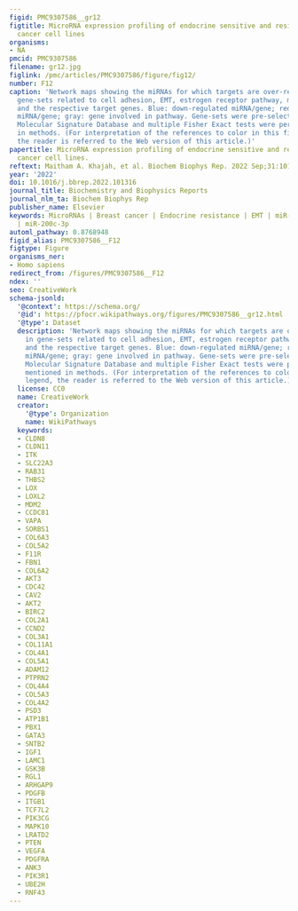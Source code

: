 ```yaml
---
figid: PMC9307586__gr12
figtitle: MicroRNA expression profiling of endocrine sensitive and resistant breast
  cancer cell lines
organisms:
- NA
pmcid: PMC9307586
filename: gr12.jpg
figlink: /pmc/articles/PMC9307586/figure/fig12/
number: F12
caption: 'Network maps showing the miRNAs for which targets are over-represented in
  gene-sets related to cell adhesion, EMT, estrogen receptor pathway, metastasis,
  and the respective target genes. Blue: down-regulated miRNA/gene; red: up-regulated
  miRNA/gene; gray: gene involved in pathway. Gene-sets were pre-selected from the
  Molecular Signature Database and multiple Fisher Exact tests were performed as mentioned
  in methods. (For interpretation of the references to color in this figure legend,
  the reader is referred to the Web version of this article.)'
papertitle: MicroRNA expression profiling of endocrine sensitive and resistant breast
  cancer cell lines.
reftext: Maitham A. Khajah, et al. Biochem Biophys Rep. 2022 Sep;31:101316.
year: '2022'
doi: 10.1016/j.bbrep.2022.101316
journal_title: Biochemistry and Biophysics Reports
journal_nlm_ta: Biochem Biophys Rep
publisher_name: Elsevier
keywords: MicroRNAs | Breast cancer | Endocrine resistance | EMT | miR-449a | miR-29a-3p
  | miR-200c-3p
automl_pathway: 0.8768948
figid_alias: PMC9307586__F12
figtype: Figure
organisms_ner:
- Homo sapiens
redirect_from: /figures/PMC9307586__F12
ndex: ''
seo: CreativeWork
schema-jsonld:
  '@context': https://schema.org/
  '@id': https://pfocr.wikipathways.org/figures/PMC9307586__gr12.html
  '@type': Dataset
  description: 'Network maps showing the miRNAs for which targets are over-represented
    in gene-sets related to cell adhesion, EMT, estrogen receptor pathway, metastasis,
    and the respective target genes. Blue: down-regulated miRNA/gene; red: up-regulated
    miRNA/gene; gray: gene involved in pathway. Gene-sets were pre-selected from the
    Molecular Signature Database and multiple Fisher Exact tests were performed as
    mentioned in methods. (For interpretation of the references to color in this figure
    legend, the reader is referred to the Web version of this article.)'
  license: CC0
  name: CreativeWork
  creator:
    '@type': Organization
    name: WikiPathways
  keywords:
  - CLDN8
  - CLDN11
  - ITK
  - SLC22A3
  - RAB31
  - THBS2
  - LOX
  - LOXL2
  - MDM2
  - CCDC81
  - VAPA
  - SORBS1
  - COL6A3
  - COL5A2
  - F11R
  - FBN1
  - COL6A2
  - AKT3
  - CDC42
  - CAV2
  - AKT2
  - BIRC2
  - COL2A1
  - CCND2
  - COL3A1
  - COL11A1
  - COL4A1
  - COL5A1
  - ADAM12
  - PTPRN2
  - COL4A4
  - COL5A3
  - COL4A2
  - PSD3
  - ATP1B1
  - PBX1
  - GATA3
  - SNTB2
  - IGF1
  - LAMC1
  - GSK3B
  - RGL1
  - ARHGAP9
  - PDGFB
  - ITGB1
  - TCF7L2
  - PIK3CG
  - MAPK10
  - LRATD2
  - PTEN
  - VEGFA
  - PDGFRA
  - ANK3
  - PIK3R1
  - UBE2H
  - RNF43
---
```

